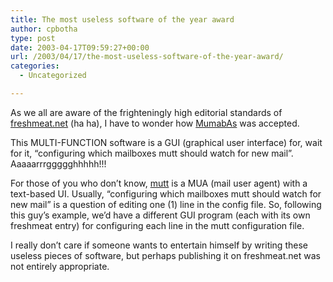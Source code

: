 ```yaml
---
title: The most useless software of the year award
author: cpbotha
type: post
date: 2003-04-17T09:59:27+00:00
url: /2003/04/17/the-most-useless-software-of-the-year-award/
categories:
  - Uncategorized

---
```

As we all are aware of the frighteningly high editorial standards of [freshmeat.net][1] (ha ha), I have to wonder how [MumabAs][2] was accepted.

This MULTI-FUNCTION software is a GUI (graphical user interface) for, wait for it, &#8220;configuring which mailboxes mutt should watch for new mail&#8221;. Aaaaarrrggggghhhhh!!!

For those of you who don&#8217;t know, [mutt][3] is a MUA (mail user agent) with a text-based UI. Usually, &#8220;configuring which mailboxes mutt should watch for new mail&#8221; is a question of editing one (1) line in the config file. So, following this guy&#8217;s example, we&#8217;d have a different GUI program (each with its own freshmeat entry) for configuring each line in the mutt configuration file.

I really don&#8217;t care if someone wants to entertain himself by writing these useless pieces of software, but perhaps publishing it on freshmeat.net was not entirely appropriate.

 [1]: http://freshmeat.net/
 [2]: http://freshmeat.net/projects/mumabas/
 [3]: http://www.mutt.org/
